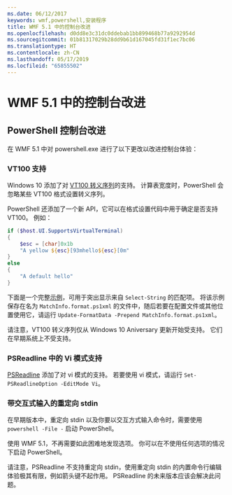 ```yaml
---
ms.date: 06/12/2017
keywords: wmf,powershell,安装程序
title: WMF 5.1 中的控制台改进
ms.openlocfilehash: d0dd8e3c31dc0ddebab1bb899468b77a9292954d
ms.sourcegitcommit: 01b81317029b28dd9b61d167045fd31f1ec7bc06
ms.translationtype: HT
ms.contentlocale: zh-CN
ms.lasthandoff: 05/17/2019
ms.locfileid: "65855502"
---
```

# <a name="console-improvements-in-wmf-51"></a>WMF 5.1 中的控制台改进

## <a name="powershell-console-improvements"></a>PowerShell 控制台改进

在 WMF 5.1 中对 powershell.exe 进行了以下更改以改进控制台体验：

### <a name="vt100-support"></a>VT100 支持

Windows 10 添加了对 [VT100 转义序列](/windows/console/console-virtual-terminal-sequences)的支持。
计算表宽度时，PowerShell 会忽略某些 VT100 格式设置转义序列。

PowerShell 还添加了一个新 API，它可以在格式设置代码中用于确定是否支持 VT100。 例如：

```powershell
if ($host.UI.SupportsVirtualTerminal)
{
    $esc = [char]0x1b
    "A yellow ${esc}[93mhello${esc}[0m"
}
else
{
    "A default hello"
}
```

下面是一个完整[示例](https://gist.github.com/lzybkr/dcb973dccd54900b67783c48083c28f7)，可用于突出显示来自 `Select-String` 的匹配项。 将该示例保存在名为 `MatchInfo.format.ps1xml` 的文件中，随后若要在配置文件或其他位置使用它，请运行 `Update-FormatData -Prepend MatchInfo.format.ps1xml`。

请注意，VT100 转义序列仅从 Windows 10 Aniversary 更新开始受支持。
它们在早期系统上不受支持。

### <a name="vi-mode-support-in-psreadline"></a>PSReadline 中的 Vi 模式支持

[PSReadline](https://github.com/PowerShell/PSReadLine) 添加了对 vi 模式的支持。 若要使用 vi 模式，请运行 `Set-PSReadlineOption -EditMode Vi`。

### <a name="redirected-stdin-with-interactive-input"></a>带交互式输入的重定向 stdin

在早期版本中，重定向 stdin 以及你要以交互方式输入命令时，需要使用 `powershell -File -` 启动 PowerShell。

使用 WMF 5.1，不再需要如此困难地发现选项。 你可以在不使用任何选项的情况下启动 PowerShell。

请注意，PSReadline 不支持重定向 stdin，使用重定向 stdin 的内置命令行编辑体验极其有限，例如箭头键不起作用。 PSReadline 的未来版本应该会解决此问题。
